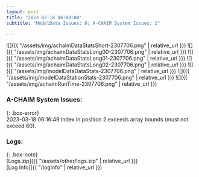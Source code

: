 ```yaml
---
layout: post
title: "2023-03-18 06:00:00"
subtitle: "ModelData Issues: 0; A-CHAIM System Issues: 1"

---
```


![]({{ "/assets/img/achaimDataStatsShort-2307706.png" | relative_url }})
![]({{ "/assets/img/achaimDataStatsLong00-2307706.png" | relative_url }})
![]({{ "/assets/img/achaimDataStatsLong01-2307706.png" | relative_url }})
![]({{ "/assets/img/achaimDataStatsLong02-2307706.png" | relative_url }})
![]({{ "/assets/img/modelDataDataStats-2307706.png" | relative_url }})
![]({{ "/assets/img/modelDataStationStats-2307706.png" | relative_url }})
![]({{ "/assets/img/achaimRunTime-2307706.png" | relative_url }})


### A-CHAIM System Issues:  
  
{: .box-error}  
2023-03-18 06:16:49 Index in position 2 exceeds array bounds (must not exceed 60).  

### Logs:  
  
{: .box-note}  
[Logs.zip]({{ "/assets/other/logs.zip" | relative_url }})  
[Log Info]({{ "/logInfo" | relative_url }})  
